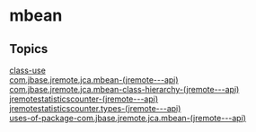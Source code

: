 # mbean

## Topics

[class-use](./class-use)  
[com.jbase.jremote.jca.mbean-(jremote---api)](./com.jbase.jremote.jca.mbean-(jremote---api))  
[com.jbase.jremote.jca.mbean-class-hierarchy-(jremote---api)](./com.jbase.jremote.jca.mbean-class-hierarchy-(jremote---api))  
[jremotestatisticscounter-(jremote---api)](./jremotestatisticscounter-(jremote---api))  
[jremotestatisticscounter.types-(jremote---api)](./jremotestatisticscounter.types-(jremote---api))  
[uses-of-package-com.jbase.jremote.jca.mbean-(jremote---api)](./uses-of-package-com.jbase.jremote.jca.mbean-(jremote---api))  

